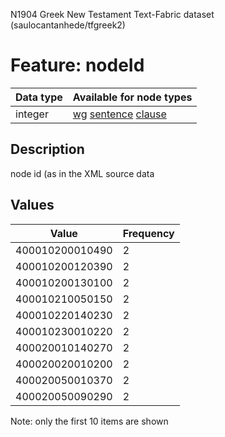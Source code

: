 <p>N1904 Greek New Testament Text-Fabric dataset (saulocantanhede/tfgreek2)</p>

<h1>Feature: nodeId</h1>

<table>
<thead>
<tr>
  <th>Data type</th>
  <th>Available for node types</th>
</tr>
</thead>
<tbody>
<tr>
  <td>integer</td>
  <td><A HREF="featurebynodetype.md#wg">wg</A> <A HREF="featurebynodetype.md#sentence">sentence</A> <A HREF="featurebynodetype.md#clause">clause</A></td>
</tr>
</tbody>
</table>

<h2>Description</h2>

<p>node id (as in the XML source data</p>

<h2>Values</h2>

<table>
<thead>
<tr>
  <th>Value</th>
  <th>Frequency</th>
</tr>
</thead>
<tbody>
<tr>
  <td>400010200010490</td>
  <td>2</td>
</tr>
<tr>
  <td>400010200120390</td>
  <td>2</td>
</tr>
<tr>
  <td>400010200130100</td>
  <td>2</td>
</tr>
<tr>
  <td>400010210050150</td>
  <td>2</td>
</tr>
<tr>
  <td>400010220140230</td>
  <td>2</td>
</tr>
<tr>
  <td>400010230010220</td>
  <td>2</td>
</tr>
<tr>
  <td>400020010140270</td>
  <td>2</td>
</tr>
<tr>
  <td>400020020010200</td>
  <td>2</td>
</tr>
<tr>
  <td>400020050010370</td>
  <td>2</td>
</tr>
<tr>
  <td>400020050090290</td>
  <td>2</td>
</tr>
</tbody>
</table>

<p>Note: only the first 10 items are shown</p>
